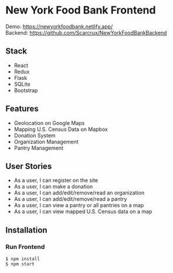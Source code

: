 # New York Food Bank Frontend

Demo: https://newyorkfoodbank.netlify.app/<br/>
Backend: https://github.com/Scarcrux/NewYorkFoodBankBackend

## Stack

<ul>
  <li>React</li>
  <li>Redux</li>
  <li>Flask</li>
  <li>SQLite</li>
  <li>Bootstrap</li>
</ul>

## Features

<ul>
  <li>Geolocation on Google Maps</li>
  <li>Mapping U.S. Census Data on Mapbox</li>
  <li>Donation System</li>
  <li>Organization Management</li>
  <li>Pantry Management</li>
</ul>

## User Stories

<ul>
  <li>As a user, I can register on the site</li>
  <li>As a user, I can make a donation</li>
  <li>As a user, I can add/edit/remove/read an organization</li>
  <li>As a user, I can add/edit/remove/read a pantry</li>
  <li>As a user, I can view a pantry or all pantries on a map</li>
  <li>As a user, I can view mapped U.S. Census data on a map</li>
</ul>

## Installation

### Run Frontend

```
$ npm install
$ npm start
```
